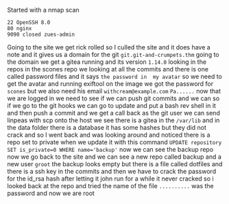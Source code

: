 Started with a nmap scan
```
22 OpenSSH 8.0
80 nginx
9090 closed zues-admin
```
Going to the site we get rick rolled so I culled the site and it does have a note and it gives us a domain for the git `git.git-and-crumpets.thm` going to the domain we get a gitea running and its version `1.14.0` looking in the repos in the scones repo we looking at all the commits and there is one called password files and it says `the password in  my avatar` so we need to get the avatar and running exiftool on the image we got the password for `scones` but we also need his email `withcream@example.com` `Pa......` now that we are logged in we need to see if we can push git commits and we can so if we go to the git hooks we can go to update and put a bash rev shell in it and then push a commit and we get a call back as the git user we can send linpeas with scp onto the host we see there is a gitea in the `/var/lib` and in the data folder there is a database it has some hashes but they did not crack and so I went back and was looking around and noticed there is a repo set to private when we update it with this command `UPDATE repository SET is_private=0 WHERE name='backup'` now we can see the backup repo now we go back to the site and we can see a new repo called backup and a new user `groot` the backup looks empty but there is a file called dotfiles and there is a ssh key in the commits and then we have to crack the password for the id_rsa hash after letting it john run for a while it never cracked so i looked back at the repo and tried the name of the file `..........` was the password and now we are root 